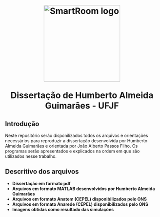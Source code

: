 

<h1 align="center">
  <img src="https://github.com/humbertoAGjf/Dissertacao-Humberto-Ufjf/blob/main/Imagens/Logo_da_UFJF.png" alt="SmartRoom logo" width="250"/>
<style>
  .bottom-three {
     margin-bottom: 3cm;
  }
</style>
  
  <p align="center">Dissertação de Humberto Almeida Guimarães - UFJF</p>
</h1>

## Introdução
Neste repositório serão disponilizados todos os arquivos e orientações necessários para reproduzir a dissertação desenvolvida por Humberto Almeida Guimarães e orientada por João Alberto Passos Filho. Os programas serão apresentados e explicados na ordem em que são utilizados nesse trabalho.

## Descritivo dos arquivos

- **Dissertação em formato pdf**
- **Arquivos em formato MATLAB desenvolvidos por Humberto Almeida Guimarães**
- **Arquivos em formato Anatem (CEPEL) disponibilizados pelo ONS**
- **Arquivos em formato Anarede (CEPEL) disponibilizados pelo ONS**
- **Imagens obtidas como resultado das simulações**


